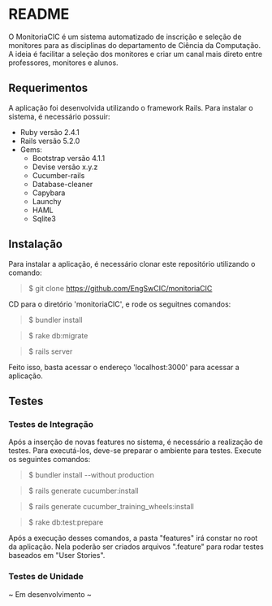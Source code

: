 # README

O MonitoriaCIC é um sistema automatizado de inscrição e seleção de monitores
para as disciplinas do departamento de Ciência da Computação.
A ideia é facilitar a seleção dos monitores e criar um canal mais direto entre
professores, monitores e alunos.

## Requerimentos
A aplicação foi desenvolvida utilizando o framework Rails.
Para instalar o sistema, é necessário possuir:

- Ruby versão 2.4.1
- Rails versão 5.2.0
- Gems:
  - Bootstrap versão 4.1.1
  - Devise versão x.y.z
  - Cucumber-rails
  - Database-cleaner
  - Capybara
  - Launchy
  - HAML
  - Sqlite3

## Instalação
Para instalar a aplicação, é necessário clonar este repositório utilizando o comando:

> $ git clone https://github.com/EngSwCIC/monitoriaCIC

CD para o diretório 'monitoriaCIC', e rode os seguitnes comandos:

> $ bundler install

> $ rake db:migrate

> $ rails server

Feito isso, basta acessar o endereço 'localhost:3000' para acessar a aplicação.

## Testes
### Testes de Integração
Após a inserção de novas features no sistema, é necessário a realização de testes.
Para executá-los, deve-se preparar o ambiente para testes. Execute os seguintes comandos:

> $ bundler install --without production

> $ rails generate cucumber:install

> $ rails generate cucumber\_training\_wheels:install

> $ rake db:test:prepare

Após a execução desses comandos, a pasta "features" irá constar no root da aplicação.
Nela poderão ser criados arquivos ".feature" para rodar testes baseados em "User Stories".

### Testes de Unidade
~ Em desenvolvimento ~
